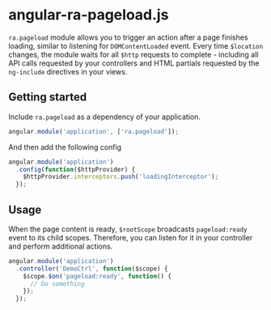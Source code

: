 angular-ra-pageload.js
======================

`ra.pageload` module allows you to trigger an action after a page finishes loading, similar to listening for `DOMContentLoaded` event. Every time `$location` changes, the module waits for all `$http` requests to complete - including all API calls requested by your controllers and HTML partials requested by the `ng-include` directives in your views.

## Getting started

Include `ra.pageload` as a dependency of your application.

```javascript
angular.module('application', ['ra.pageload']);
```

And then add the following config

```javascript
angular.module('application')
  .config(function($httpProvider) {
    $httpProvider.interceptors.push('loadingInterceptor');
  });
```

## Usage

When the page content is ready, `$rootScope` broadcasts `pageload:ready` event to its child scopes. Therefore, you can listen for it in your controller and perform additional actions.

```javascript
angular.module('application')
  .controller('DemoCtrl', function($scope) {
    $scope.$on('pageload:ready', function() {
      // Do something
    });
  });
```
